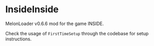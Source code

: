 # InsideInside

MelonLoader v0.6.6 mod for the game INSIDE.

Check the usage of `FirstTimeSetup` through the codebase for setup instructions.